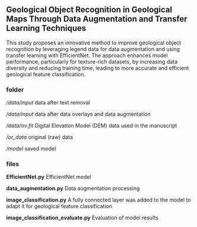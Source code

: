 ## Geological Object Recognition in Geological Maps Through Data Augmentation and Transfer Learning Techniques ##

This study proposes an innovative method to improve geological object recognition by leveraging legend data for data augmentation and using transfer learning with EfficientNet. The approach enhances model performance, particularly for texture-rich datasets, by increasing data diversity and reducing training time, leading to more accurate and efficient geological feature classification.

### folder ###
*/data/input* data after text removal

*/data/input* data after data overlays and data augmentation

*/data/ov.fit* Digital Elevation Model (DEM) data used in the manuscript

*/or_data* original (raw) data

*/model* saved model

### files ###
**EfficientNet.py** EfficientNet model

**data_augmentation.py** Data augmentation processing

**image_classification.py** A fully connected layer was added to the model to adapt it for geological feature classification

**image_classification_evaluate.py** Evaluation of model results
